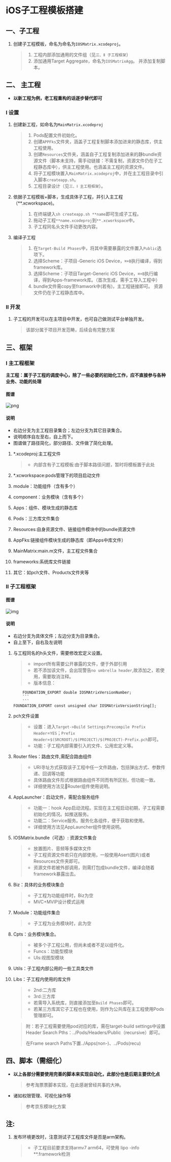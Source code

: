 # iOS子工程模板搭建

## 一、子工程

1. 创建子工程模板，命名为命名为`IOSMatrix.xcodeproj`。

	> 1. 工程内部添加通用的文件组（见`三、Ⅱ 子工程框架`）
	> 2. 添加通用Target Aggregate，命名为`IOSMatrixAgg`。
		并添加复制脚本。
	
	
## 二、 主工程

* **以新工程为例，老工程重构的话逐步替代即可**

### Ⅰ 设置
1. 创建新工程，如命名为`MainMatrix.xcodeproj`

	> 1. Pods配置文件初始化。
	> 3. 创建`APPFks`文件夹，涵盖子工程复制脚本添加进来的静态库，供主工程使用。
	> 4. 创建`Resources`文件夹，涵盖自子工程复制添加进来的静bundle资源文件（脚本未支持，需手动链接：不需复制，资源文件仍在子工程静态库中），供主工程使用。也涵盖主工程的资源文件。
	> 5. 将子工程模块置入``MainMatrix.xcodeproj``中，并在主工程目录中引入脚本`createapp.sh`。
	> 2. 工程目录设计（见`三、Ⅰ 主工程框架`）。
		
2. 依据子工程模板+脚本，生成具体子工程，并引入主工程（**.xcworkspace)。

	> 1. 在终端键入`sh createapp.sh **name`即可生成子工程。
	> 2. 拖动子工程`**name.xcodeproj`到`**.xcworkspace`中。
	> 3. 子工程同名头文件手动更改内容。
	
3. 编译子工程

	> 1. 在`Target-Build Phases`中，将其中需要暴露的文件置入`Public`选项下。
	> 2. 选择Scheme：子项目-Generic iOS Device，`⌘+B`执行编译，得到framework库。
	> 3. 选择Scheme：子项目Target-Generic iOS Device，`⌘+B`执行编译，得到Apps-framework库。（首次生成，需手工导入工程中）
	> 4. bundle文件需copy至framwork中(若有)，主工程链接即可。 资源文件仍在子工程静态库中。
	>
	
### Ⅱ 开发

1. 子工程的开发可以在主项目中开发，也可自己做测试平台单独开发。

	> 该部分属于项目开发范畴，后续会有完整方案
	
## 三、框架

### Ⅰ 主工程框架

**主工程：属于子工程的调度中心，除了一些必要的初始化工作，应不直接参与各种业务、功能的处理**

#### 图谱


![png](MainMatrix.png)
	
#### 说明

* 右边分支为主工程目录集合；左边分支为其它目录集合。
* 说明顺序自左至右，自上而下。
* 图谱做了路径简化，部分路径、文件做了简化处理。

1. *.xcodeproj:主工程文件

	>  * 内部含有子工程模板:由于脚本路径问题，暂时将模板置于此处

2. *.xcworkspace:pods管理下的项目启动文件
3. module：功能组件（含有多个）
4. component：业务模块（含有多个）
5. Apps：组件、模块生成的静态库
6. Pods：三方库文件集合
7. Resources:自身资源文件、链接组件模块中的bundle资源文件
8. AppFks:链接组件模块生成的静态库（即Apps中库文件）
9. MainMatrix:main.m文件，主工程文件集合
10. frameworks:系统库文件链接
11. 其它：如pch文件、Products文件夹等
 




### Ⅱ 子工程框架

#### 图谱

![img](IOSMatrix.png)

#### 说明

* 右边分支为具体文件；左边分支为目录集合。
* 自上至下，自右及左说明

1. 与工程同名的h头文件，需要修改宏定义设置。
	> * import所有需要公开暴露的文件，便于外部引用
	> * 若不添加该文件，会出现警告`no umbrella header`,故添加之，若使用，需要取消注释。
	> * 版本信息：
	```
		FOUNDATION_EXPORT double IOSMAtrixVersionNumber;
		```
		```
    FOUNDATION_EXPORT const unsigned char IOSMAtrixVersionString[];
    ```

2. pch文件设置

	> * 设置：进入`Target->Build Settings`:`Precompile Prefix Header`=`YES`；`Prefix Header`=`$(SRCROOT)/$(PROJECT)/$(PROJECT)-Prefix.pch`即可。
	> * 功能：子工程内部需要引入的文件、公用宏定义等。

3. Router files：路由文件,需配合路由组件

	> * URI寻址方式获取该子工程中任一文件路由，包括弹出方式、参数传递、回调等功能
	> * 具体路由文件形式根据路由组件不同而有所区别，但功能一致。
	> * 详细使用方法见Router组件使用说明。
	
4. AppLauncher：启动文件，需配合服务组件

	> * 功能一：hook App启动流程。实现在主工程启动初期，子工程需要初始化的情况。如推送服务。
	> * 功能二：Service服务。服务化各组件，便于获取和使用。
	> * 详细使用方法见AppLauncher组件使用说明。
5. IOSMatrix.bundle（可选）: 资源文件集合

	> * 放置图片、音频等多媒体文件
	> * 子工程资源文件若只在内部使用，一般使用Asert(图片)或者Resources文件夹即可。
	> * 资源文件若被外部调用，则需打包成bundle文件，编译会随着framework暴露出去。
	
6. Biz：具体的业务模块集合

	> * 子工程为功能组件时，Biz为空
	> * MVC+MVIP设计模式运用
	
7. Module：功能组件集合

	> * 子工程为业务模块时，此为空
	
8. Cpts：业务模块集合。

	> * 被多个子工程公用，但尚未或者不足以组件化。
	> * Funcs：功能型模块
	> * UIs:视图型模块
	
9. Utils：子工程内部公用的一些工具类文件
10. Libs：子工程内使用的库文件

	> * 2nd:二方库
	> * 3rd:三方库
	> * 若需导入系统库，则直接添加至`Build Phases`即可。
	> * 若某三方库其它子工程也在使用，则作为公共库在主工程使用Pods管理即可。
	
	> 附：若子工程需要使用pod对应的库，需在target-build settings中设置Header Search Pths：../Pods/Headers/Public（recursive）即可。
	>
	> 	在Frame search Paths下置../Apps(non-)、../Pods(recu)


## 四、脚本（需细化）

* **以上各部分需要使用完善的脚本来实现自动化，此部分也是后期主要优化点**

	> 参考淘票票脚本实现，在此感谢曾经共事的大神。
* 诸如权限管理、可视化操作等

	> 参考京东模块化方案

## 注:

1. 发布环境更改时，注意测试子工程库文件是否是arm架构。

	> *  子工程目前要求支持armv7 arm64，可使用 lipo -info **.framework检测